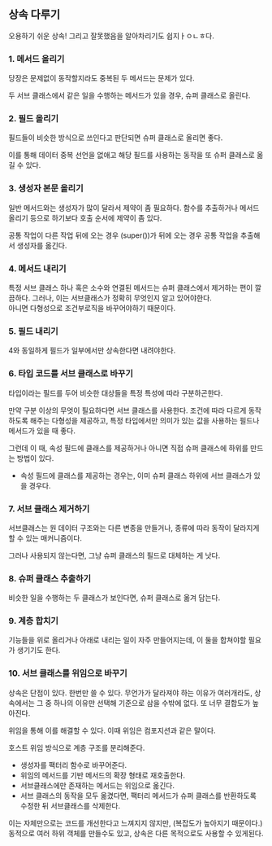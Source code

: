 ## 상속 다루기
오용하기 쉬운 상속! 그리고 잘못했음을 알아차리기도 쉽지ㅏㅇㄴㅎ다. 

### 1. 메서드 올리기
당장은 문제없이 동작할지라도 중복된 두 메서드는 문제가 있다. 

두 서브 클래스에서 같은 일을 수행하는 메서드가 있을 경우, 슈퍼 클래스로 올린다. 

### 2. 필드 올리기
필드들이 비슷한 방식으로 쓰인다고 판단되면 슈퍼 클래스로 올리면 좋다. 

이를 통해 데이터 중복 선언을 없애고 해당 필드를 사용하는 동작을 또 슈퍼 클래스로 옮길 수 있다. 

### 3. 생성자 본문 올리기
일반 메서드와는 생성자가 많이 달라서 제약이 좀 필요하다. 함수를 추출하거나 메서드 올리기 등으로 하기보다 호출 순서에 제약이 좀 있다. 

공통 작업이 다른 작업 뒤에 오는 경우 (super())가 뒤에 오는 경우 공통 작업을 추출해서 생성자를 옮긴다. 

### 4. 메서드 내리기
특정 서브 클래스 하나 혹은 소수와 연결된 메서드는 슈퍼 클래스에서 제거하는 편이 깔끔하다. 그러나, 이는 서브클래스가 정확히 무엇인지 알고 있어야한다.  
아니면 다형성으로 조건부로직을 바꾸어야하기 때문이다.

### 5. 필드 내리기
4와 동일하게 필드가 일부에서만 상속한다면 내려야한다. 

### 6. 타입 코드를 서브 클래스로 바꾸기 
타입이라는 필드를 두어 비슷한 대상들을 특정 특성에 따라 구분하곤한다. 

만약 구분 이상의 무엇이 필요하다면 서브 클래스를 사용한다. 
조건에 따라 다르게 동작하도록 해주는 다형성을 제공하고, 특정 타입에서만 의미가 있는 값을 사용하는 필드나 메서드가 있을 때 좋다. 

그런데 이 때, 속성 필드에 클래스를 제공하거나 아니면 직접 슈퍼 클래스에 하위를 만드는 방법이 있다. 
- 속성 필드에 클래스를 제공하는 경우는, 이미 슈퍼 클래스 하위에 서브 클래스가 있을 경우다. 

### 7. 서브 클래스 제거하기
서브클래스는 원 데이터 구조와는 다른 변종을 만들거나, 종류에 따라 동작이 달라지게 할 수 있는 매커니즘이다. 

그러나 사용되지 않는다면, 그냥 슈퍼 클래스의 필드로 대체하는 게 낫다. 

### 8. 슈퍼 클래스 추출하기
비슷한 일을 수행하는 두 클래스가 보인다면, 슈퍼 클래스로 옮겨 담는다. 

### 9. 계층 합치기
기능들을 위로 올리거나 아래로 내리는 일이 자주 만들어지는데, 이 둘을 합쳐야할 필요가 생기기도 한다.

### 10. 서브 클래스를 위임으로 바꾸기
상속은 단점이 있다. 한번만 쓸 수 있다. 무언가가 달라져야 하는 이유가 여러개라도, 상속에서는 그 중 하나의 이유만 선택해 기준으로 삼을 수밖에 없다. 또 너무 결합도가 높아진다.

위임을 통해 이를 해결할 수 있다. 이때 위임은 컴포지션과 같은 말이다. 

호스트 위임 방식으로 계층 구조를 분리해준다. 

- 생성자를 팩터리 함수로 바꾸어준다. 
- 위임의 메서드를 기반 메서드의 확장 형태로 재호출한다. 
- 서브클래스에만 존재하는 메서드는 위임으로 옮긴다.
- 서브 클래스의 동작을 모두 옮겼다면, 팩터리 메서드가 슈퍼 클래스를 반환하도록 수정한 뒤 서브클래스를 삭제한다.

이는 자체만으로는 코드를 개선한다고 느껴지지 않지만, (복잡도가 높아지기 때문이다.) 동적으로 여러 하위 객체를 만들수도 있고, 상속은 다른 목적으로도 사용할 수 있게된다.

